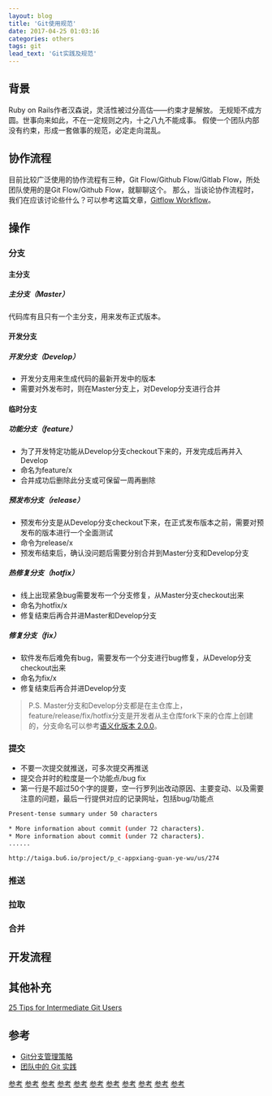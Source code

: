 ```yaml
---
layout: blog
title: 'Git使用规范'
date: 2017-04-25 01:03:16
categories: others
tags: git
lead_text: 'Git实践及规范'
---
```

## 背景
Ruby on Rails作者汉森说，灵活性被过分高估——约束才是解放。
无规矩不成方圆。世事向来如此，不在一定规则之内，十之八九不能成事。
假使一个团队内部没有约束，形成一套做事的规范，必定走向混乱。

## 协作流程
目前比较广泛使用的协作流程有三种，Git Flow/Github Flow/Gitlab Flow，所处团队使用的是Git Flow/Github Flow，就聊聊这个。
那么，当谈论协作流程时，我们在应该讨论些什么？可以参考这篇文章，[Gitflow Workflow](https://www.atlassian.com/git/tutorials/comparing-workflows/gitflow-workflow)。

## 操作
### 分支
#### 主分支
##### 主分支（Master）
代码库有且只有一个主分支，用来发布正式版本。

#### 开发分支
##### 开发分支（Develop）
- 开发分支用来生成代码的最新开发中的版本
- 需要对外发布时，则在Master分支上，对Develop分支进行合并

#### 临时分支
##### 功能分支（feature）
- 为了开发特定功能从Develop分支checkout下来的，开发完成后再并入Develop
- 命名为feature/x
- 合并成功后删除此分支或可保留一周再删除

##### 预发布分支（release）
- 预发布分支是从Develop分支checkout下来，在正式发布版本之前，需要对预发布的版本进行一个全面测试
- 命令为release/x
- 预发布结束后，确认没问题后需要分别合并到Master分支和Develop分支

##### 热修复分支（hotfix）
- 线上出现紧急bug需要发布一个分支修复，从Master分支checkout出来
- 命名为hotfix/x
- 修复结束后再合并进Master和Develop分支

##### 修复分支（fix）
- 软件发布后难免有bug，需要发布一个分支进行bug修复，从Develop分支checkout出来
- 命名为fix/x
- 修复结束后再合并进Develop分支

> P.S. Master分支和Develop分支都是在主仓库上，feature/release/fix/hotfix分支是开发者从主仓库fork下来的仓库上创建的，分支命名可以参考[语义化版本 2.0.0](https://semver.org/lang/zh-CN/)。

### 提交
- 不要一次提交就推送，可多次提交再推送
- 提交合并时的粒度是一个功能点/bug fix
- 第一行是不超过50个字的提要，空一行罗列出改动原因、主要变动、以及需要注意的问题，最后一行提供对应的记录网址，包括bug/功能点
```bash
Present-tense summary under 50 characters

* More information about commit (under 72 characters).
* More information about commit (under 72 characters).
......

http://taiga.bu6.io/project/p_c-appxiang-guan-ye-wu/us/274
```

### 推送

### 拉取
### 合并

## 开发流程
## 其他补充
[25 Tips for Intermediate Git Users](https://www.andyjeffries.co.uk/25-tips-for-intermediate-git-users/)
## 参考
- [Git分支管理策略](http://www.ruanyifeng.com/blog/2012/07/git.html)
- [团队中的 Git 实践](https://ourai.ws/posts/working-with-git-in-team/?hmsr=toutiao.io&utm_medium=toutiao.io&utm_source=toutiao.io)

[参考](http://www.codeceo.com/article/git-standard.html)
[参考](http://developer.51cto.com/art/201512/502921.htm)
[参考](https://www.jianshu.com/p/08eef2108647)
[参考](https://zhuanlan.zhihu.com/p/23478654)
[参考](https://gist.github.com/belm/6989341)
[参考](https://ourai.ws/posts/working-with-git-in-team/?hmsr=toutiao.io&utm_medium=toutiao.io&utm_source=toutiao.io)
[参考](https://semver.org/lang/zh-CN/)
[参考](https://mp.weixin.qq.com/s?__biz=MzAwNDYwNzU2MQ==&mid=401622986&idx=1&sn=470717939914b956ac372667ed23863c&scene=2&srcid=0114ZcTNyAMH8CLwTKlj6CTN&from=timeline&isappinstalled=0#wechat_redirect)
[参考](http://www.codeceo.com/article/git-standard.html)
[参考](https://www.jianshu.com/p/3c68937586c8?utm_campaign=maleskine&utm_content=note&utm_medium=seo_notes&utm_source=recommendation)
[参考](http://developer.51cto.com/art/201512/502921.htm)

